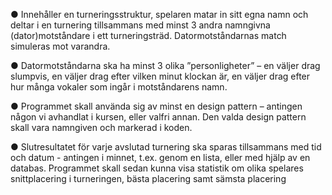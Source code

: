 ● Innehåller en turneringsstruktur, spelaren matar in sitt egna namn
och deltar i en turnering tillsammans med minst 3 andra namngivna
(dator)motståndare i ett turneringsträd. Datormotståndarnas match
simuleras mot varandra.

● Datormotståndarna ska ha minst 3 olika ”personligheter” – en väljer
drag slumpvis, en väljer drag efter vilken minut klockan är, en väljer
drag efter hur många vokaler som ingår i motståndarens namn.

● Programmet skall använda sig av minst en design pattern – antingen
någon vi avhandlat i kursen, eller valfri annan. Den valda design
pattern skall vara namngiven och markerad i koden.

● Slutresultatet för varje avslutad turnering ska sparas tillsammans
med tid och datum - antingen i minnet, t.ex. genom en lista, eller med
hjälp av en databas. Programmet skall sedan kunna visa statistik om
olika spelares snittplacering i turneringen, bästa placering samt
sämsta placering